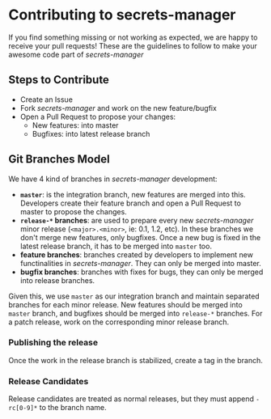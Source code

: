 # Contributing to secrets-manager

If you find something missing or not working as expected, we are happy to receive your pull requests! These are the guidelines to follow to make your awesome code part of _secrets-manager_

## Steps to Contribute

* Create an Issue
* Fork _secrets-manager_ and work on the new feature/bugfix
* Open a Pull Request to propose your changes:
    * New features: into master
    * Bugfixes: into latest release branch

## Git Branches Model

We have 4 kind of branches in _secrets-manager_ development:

* **`master`**: is the integration branch, new features are merged into this. Developers create their feature branch and open a Pull Request to master to propose the changes.
* **`release-*` branches**: are used to prepare every new _secrets-manager_ minor release (`<major>.<minor>`, ie: 0.1, 1.2, etc). In these branches we don't merge new features, only bugfixes. Once a new bug is fixed in the latest release branch, it has to be merged into `master` too.
* **feature branches**: branches created by developers to implement new functinalities in _secrets-manager_. They can only be merged into master.
* **bugfix branches**: branches with fixes for bugs, they can only be merged into release branches.

Given this, we use `master` as our integration branch and maintain separated branches for each minor release. New features should be merged into `master` branch, and bugfixes should be merged into `release-*` branches. For a patch release, work on the corresponding minor release branch.

### Publishing the release

Once the work in the release branch is stabilized, create a tag in the branch.

### Release Candidates

Release candidates are treated as normal releases, but they must append `-rc[0-9]*` to the branch name.